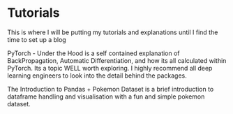 # Tutorials
This is where I will be putting my tutorials and explanations until I find the time to set up a blog

PyTorch - Under the Hood is a self contained explanation of BackPropagation, Automatic Differentiation, and how its all calculated within PyTorch. Its a topic WELL worth exploring. I highly recommend all deep learning engineers to look into the detail behind the packages.

The Introduction to Pandas + Pokemon Dataset is a brief introduction to dataframe handling and visualisation with a fun and simple pokemon dataset.
